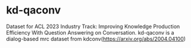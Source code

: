 # kd-qaconv
Dataset for ACL 2023 Industry Track: Improving Knowledge Production Efficiency With Question Answering on Conversation.
kd-qaconv is a dialog-based mrc dataset from kdconv(https://arxiv.org/abs/2004.04100)
